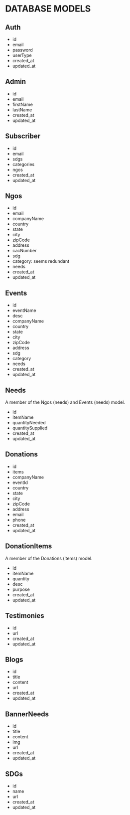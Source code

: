 # DATABASE MODELS

## Auth

- id
- email
- password
- userType
- created_at
- updated_at

## Admin

- id
- email
- firstName
- lastName
- created_at
- updated_at

## Subscriber

- id
- email
- sdgs
- categories
- ngos
- created_at
- updated_at

## Ngos

- id
- email
- companyName
- country
- state
- city
- zipCode
- address
- cacNumber
- sdg
- category: seems redundant
- needs
- created_at
- updated_at

## Events

- id
- eventName
- desc
- companyName
- country
- state
- city
- zipCode
- address
- sdg
- category
- needs
- created_at
- updated_at

## Needs

A member of the Ngos (needs) and Events (needs) model.

- id
- itemName
- quantityNeeded
- quantitySupplied
- created_at
- updated_at

## Donations

- id
- items
- companyName
- eventId
- country
- state
- city
- zipCode
- address
- email
- phone
- created_at
- updated_at

## DonationItems

A member of the Donations (items) model.

- id
- itemName
- quantity
- desc
- purpose
- created_at
- updated_at

## Testimonies

- id
- url
- created_at
- updated_at

## Blogs

- id
- title
- content
- url
- created_at
- updated_at

## BannerNeeds

- id
- title
- content
- img
- url
- created_at
- updated_at

## SDGs

- id
- name
- url
- created_at
- updated_at
